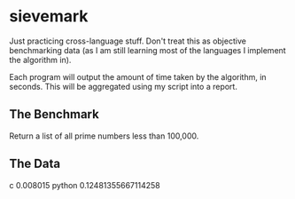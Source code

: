 # sievemark

Just practicing cross-language stuff. Don't treat this as objective benchmarking
data (as I am still learning most of the languages I implement the algorithm in).

Each program will output the amount of time taken by the algorithm, in seconds. This will be aggregated using my script into a report.

## The Benchmark

Return a list of all prime numbers less than 100,000.

## The Data

c 0.008015
python 0.12481355667114258
